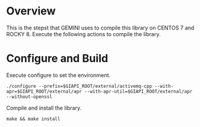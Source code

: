 # Overview
This is the stepst that GEMINI uses to compile this library on CENTOS 7 and ROCKY 8. Execute the following actions to compile the library. 

# Configure and Build
Execute configure to set the environment.
```
./configure --prefix=$GIAPI_ROOT/external/activemq-cpp --with-apr=$GIAPI_ROOT/external/apr --with-apr-util=$GIAPI_ROOT/external/apr --without-openssl
```
Compile and install the library. 

```
make && make install
```
